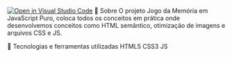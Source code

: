 [![Open in Visual Studio Code](https://classroom.github.com/assets/open-in-vscode-c66648af7eb3fe8bc4f294546bfd86ef473780cde1dea487d3c4ff354943c9ae.svg)](https://classroom.github.com/online_ide?assignment_repo_id=8230419&assignment_repo_type=AssignmentRepo)
📖 Sobre
O projeto Jogo da Memória em JavaScript Puro, coloca todos os conceitos em prática  onde desenvolvemos conceitos como HTML semântico, otimização de imagens e arquivos CSS e JS.

🚀 Tecnologias e ferramentas utilizadas
HTML5
CSS3
JS
